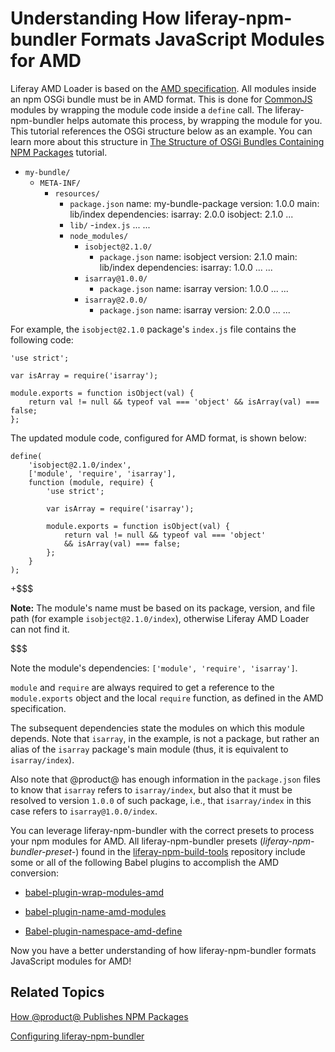 # Understanding How liferay-npm-bundler Formats JavaScript Modules for AMD [](id=understanding-how-liferay-npm-bundler-formats-javascript-modules-for-amd)

Liferay AMD Loader is based on the [AMD specification](https://github.com/amdjs/amdjs-api/wiki/AMD). 
All modules inside an npm OSGi bundle must be in AMD format. This is done for 
[CommonJS](http://www.commonjs.org/) modules by wrapping the module code 
inside a `define` call. The liferay-npm-bundler helps automate this process, by 
wrapping the module for you. This tutorial references the OSGi structure below 
as an example. You can learn more about this structure in 
[The Structure of OSGi Bundles Containing NPM Packages](/develop/tutorials/-/knowledge_base/7-0/the-structure-of-osgi-bundles-containing-npm-packages) 
tutorial.

- `my-bundle/`
    - `META-INF/`
        - `resources/`
            - `package.json`
                name: my-bundle-package
                version: 1.0.0
                main: lib/index
                dependencies:
                    isarray: 2.0.0
                    isobject: 2.1.0
                ...
            - `lib/`
                -`index.js`
                ...
            ...
            - `node_modules/`
                - `isobject@2.1.0/`
                    - `package.json`
                        name: isobject
                        version: 2.1.0
                        main: lib/index
                        dependencies:
                            isarray: 1.0.0
                        ...
                    ...
                - `isarray@1.0.0/`
                    - `package.json`
                        name: isarray
                        version: 1.0.0
                        ...
                    ...
                - `isarray@2.0.0/`
                    - `package.json`
                        name: isarray
                        version: 2.0.0
                        ...
                    ...

For example, the `isobject@2.1.0` package's `index.js` file contains the 
following code:

    'use strict';

    var isArray = require('isarray');

    module.exports = function isObject(val) {
        return val != null && typeof val === 'object' && isArray(val) === false;
    };

The updated module code, configured for AMD format, is shown below:

    define(
        'isobject@2.1.0/index', 
        ['module', 'require', 'isarray'], 
        function (module, require) {
            'use strict';

            var isArray = require('isarray');

            module.exports = function isObject(val) {
                return val != null && typeof val === 'object' 
                && isArray(val) === false;
            };
        }
    );

+$$$

**Note:** The module's name must be based on its package, version, and file path 
(for example `isobject@2.1.0/index`), otherwise Liferay AMD Loader can not find 
it.

$$$

Note the module's dependencies: `['module', 'require', 'isarray']`.

`module` and `require` are always required to get a reference to the 
`module.exports` object and the local `require` function, as defined in the AMD 
specification.

The subsequent dependencies state the modules on which this module depends. Note 
that `isarray`, in the example, is not a package, but rather an alias of the 
`isarray` package's main module (thus, it is equivalent to `isarray/index`).

Also note that @product@ has enough information in the `package.json` files 
to know that `isarray` refers to `isarray/index`, but also that it must be 
resolved to version `1.0.0` of such package, i.e., that `isarray/index` in this 
case refers to `isarray@1.0.0/index`.

You can leverage liferay-npm-bundler with the correct presets to process your 
npm modules for AMD. All liferay-npm-bundler presets 
(*liferay-npm-bundler-preset-*) found in the [liferay-npm-build-tools](https://github.com/liferay/liferay-npm-build-tools/tree/master/packages) 
repository include some or all of the following Babel plugins to accomplish the 
AMD conversion:

-  [babel-plugin-wrap-modules-amd](https://github.com/liferay/liferay-npm-build-tools/blob/master/packages/babel-plugin-wrap-modules-amd)

-  [babel-plugin-name-amd-modules](https://github.com/liferay/liferay-npm-build-tools/blob/master/packages/babel-plugin-name-amd-modules)

-  [Babel-plugin-namespace-amd-define](https://github.com/liferay/liferay-npm-build-tools/blob/master/packages/babel-plugin-namespace-amd-define)

Now you have a better understanding of how liferay-npm-bundler formats 
JavaScript modules for AMD!

## Related Topics [](id=related-topics)

[How @product@ Publishes NPM Packages](/develop/tutorials/-/knowledge_base/7-0/how-liferay-portal-publishes-npm-packages)

[Configuring liferay-npm-bundler](/develop/tutorials/-/knowledge_base/7-0/configuring-liferay-npm-bundler)

